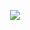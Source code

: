   <p align="center">
    <img src="https://github.com/user-attachments/assets/90e12465-541c-4f4c-9b7c-4d770f62bf19">  
  </p>
